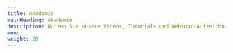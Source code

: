 ```yaml
---
title: Akademie 
mainHeading: Akademie 
description: Nutzen Sie unsere Videos, Tutorials und Webinar-Aufzeichnungen, um ein schnelleres Verständnis von IoT, Industrie 4.0 und HARDWARIO-Geräten zu erlangen. 
menu: 
weight: 20
---
```

